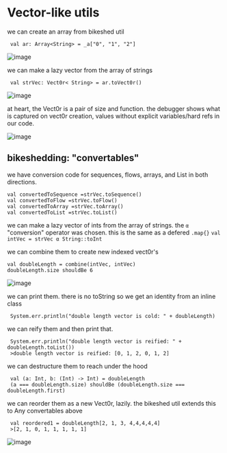# Vector-like utils


 we can create an array from bikeshed util
``` 
 val ar: Array<String> = _a["0", "1", "2"]
```

![image](https://user-images.githubusercontent.com/73514/78833279-cdde7980-7a16-11ea-8b5b-80c6d8c5bce3.png)

 we can make a lazy vector from the array of strings
``` 
 val strVec: Vect0r< String> = ar.toVect0r()
```

![image](https://user-images.githubusercontent.com/73514/78833189-a687ac80-7a16-11ea-8796-6a15e2971221.png)

at heart, the Vect0r is a pair of size and function.  the debugger shows what is captured on vect0r creation, values without explicit variables/hard refs in our code.

![image](https://user-images.githubusercontent.com/73514/78833413-08e0ad00-7a17-11ea-82ab-36dd999b2691.png)


 ## bikeshedding: "convertables"
 we have conversion code for sequences, flows, arrays, and List in both directions.
 ``` 
 val convertedToSequence =strVec.toSequence()
 val convertedToFlow =strVec.toFlow()
 val convertedToArray =strVec.toArray()
 val convertedToList =strVec.toList()
```

 we can make a lazy vector of ints from the array of strings. the `α` "conversion" operator was chosen. this is the same as a  defered `.map{}` 
 `val intVec = strVec α String::toInt`

 
 we can combine them to create new indexed vect0r's
 ``` 
 val doubleLength = combine(intVec, intVec)
 doubleLength.size shouldBe 6

``` 
![image](https://user-images.githubusercontent.com/73514/78834173-5dd0f300-7a18-11ea-9fe8-43961cfc3b2c.png)

 we can print them. there is no toString so we get an identity from an inline class
``` 
 System.err.println("double length vector is cold: " + doubleLength)

```
 we can reify them and then print that.
``` 
 System.err.println("double length vector is reified: " + doubleLength.toList())
 >double length vector is reified: [0, 1, 2, 0, 1, 2]

```
 we can destructure them to reach under the hood
``` 
 val (a: Int, b: (Int) -> Int) = doubleLength
 (a === doubleLength.size) shouldBe (doubleLength.size === doubleLength.first)
```
 we can reorder them as a new Vect0r, lazily. the bikeshed util extends this to Any convertables above
``` 
 val reordered1 = doubleLength[2, 1, 3, 4,4,4,4,4]
 >[2, 1, 0, 1, 1, 1, 1, 1] 
```
![image](https://user-images.githubusercontent.com/73514/78834769-46463a00-7a19-11ea-8d40-008584fb588c.png)


